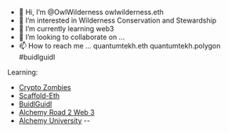- 👋 Hi, I’m @OwlWilderness owlwilderness.eth 
- 👀 I’m interested in Wilderness Conservation and Stewardship
- 🌱 I’m currently learning web3 
- 💞️ I’m looking to collaborate on ...
- 📫 How to reach me ... quantumtekh.eth quantumtekh.polygon #buidlguidl

Learning: 

- [Crypto Zombies](https://cryptozombies.io/en/course/)
- [Scaffold-Eth](https://speedrunethereum.com/)
- [BuidlGuidl](https://buidlguidl.com/) 
- [Alchemy Road 2 Web 3](https://docs.alchemy.com/alchemy/road-to-web3/welcome-to-the-road-to-web) 
- [Alchemy University](https://university.alchemy.com/home) 
--

<!---
OwlWilderness/OwlWilderness is a ✨ special ✨ repository because its `README.md` (this file) appears on your GitHub profile.
You can click the Preview link to take a look at your changes.
--->
